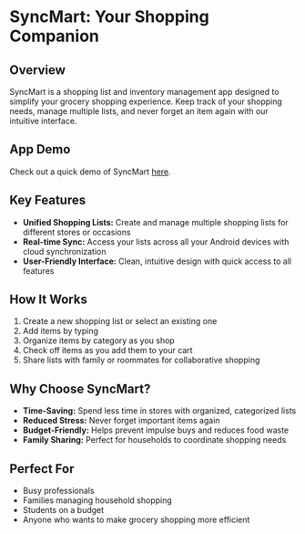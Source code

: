 # SyncMart: Your Shopping Companion

## Overview
SyncMart is a shopping list and inventory management app designed to simplify your grocery shopping experience. Keep track of your shopping needs, manage multiple lists, and never forget an item again with our intuitive interface.

## App Demo
Check out a quick demo of SyncMart [here](https://youtube.com/shorts/uZOs34Gx6Zg?feature=share).

## Key Features
- **Unified Shopping Lists:** Create and manage multiple shopping lists for different stores or occasions  
- **Real-time Sync:** Access your lists across all your Android devices with cloud synchronization  
- **User-Friendly Interface:** Clean, intuitive design with quick access to all features  

## How It Works
1. Create a new shopping list or select an existing one  
2. Add items by typing
3. Organize items by category as you shop  
4. Check off items as you add them to your cart  
5. Share lists with family or roommates for collaborative shopping  

## Why Choose SyncMart?
- **Time-Saving:** Spend less time in stores with organized, categorized lists  
- **Reduced Stress:** Never forget important items again  
- **Budget-Friendly:** Helps prevent impulse buys and reduces food waste  
- **Family Sharing:** Perfect for households to coordinate shopping needs  

## Perfect For
- Busy professionals  
- Families managing household shopping  
- Students on a budget  
- Anyone who wants to make grocery shopping more efficient
